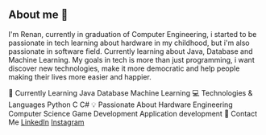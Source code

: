 ## About me 👋

I'm Renan, currently in graduation of Computer Engineering, i started to be passionate in tech learning about hardware in my childhood, but i'm also passionate in software field. Currently learning about Java, Database and Machine Learning. My goals in tech is more than just programming, i want discover new technologies, make it more democratic and help people making their lives more easier and happier.

🌱 Currently Learning
Java
Database
Machine Learning
💻 Technologies & Languages
Python
C
C#
💡 Passionate About
Hardware Engineering
Computer Science
Game Development
Application development
🤝 Contact Me
[LinkedIn](https://www.linkedin.com/in/renan-de-castro-cavalcanti-42a72429a/)
[Instagram]([https://www.linkedin.com/in/renan-de-castro-cavalcanti-42a72429a/](https://www.instagram.com/renansz__/))
